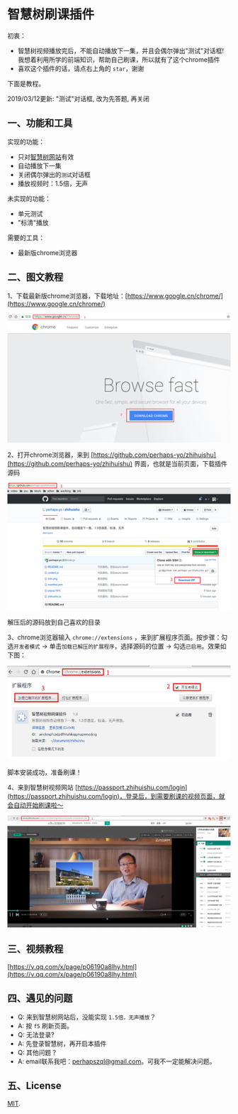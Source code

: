 # 智慧树刷课插件

初衷：

- 智慧树视频播放完后，不能自动播放下一集，并且会偶尔弹出"测试"对话框! 我想着利用所学的前端知识，帮助自己刷课，所以就有了这个chrome插件
- 喜欢这个插件的话，请点右上角的 `star`，谢谢

下面是教程。

2019/03/12更新: "测试"对话框, 改为先答题, 再关闭

## 一、功能和工具

实现的功能：

- 只对[智慧树网站](http://online.zhihuishu.com/onlineSchool/student/index)有效
- 自动播放下一集
- 关闭偶尔弹出的`测试`对话框
- 播放视频时：1.5倍，无声

未实现的功能：

- 单元测试
- "标清"播放

需要的工具：

- 最新版chrome浏览器

## 二、图文教程

1、下载最新版chrome浏览器，下载地址：[https://www.google.cn/chrome/](https://www.google.cn/chrome/)

![下载chrome](./images/download-chrome.png)

2、打开chrome浏览器，来到 [https://github.com/perhaps-yo/zhihuishu](https://github.com/perhaps-yo/zhihuishu) 界面，也就是当前页面，下载插件源码

![下载插件](./images/download.png)

解压后的源码放到自己喜欢的目录

3、chrome浏览器输入 `chrome://extensions` ，来到扩展程序页面。按步骤：勾选`开发者模式` -> 单击`加载已解压的扩展程序`，选择源码的位置 -> 勾选`已启用`。效果如下图：

![安装插件](./images/add.png)

脚本安装成功，准备刷课！

4、来到智慧树视频网站 [https://passport.zhihuishu.com/login](https://passport.zhihuishu.com/login)，登录后，到需要刷课的视频页面，就会自动开始刷课啦～

![自动刷课](./images/play.png)

## 三、视频教程

[https://v.qq.com/x/page/p06190a8lhy.html](https://v.qq.com/x/page/p06190a8lhy.html)

## 四、遇见的问题

- Q: 来到智慧树网站后，没能实现 `1.5倍，无声播放`？  
- A: 按 `f5` 刷新页面。  
- Q: 无法登录?  
- A: 先登录智慧树，再开启本插件  
- Q: 其他问题？  
- A: email联系我吧：perhapszql@gmail.com。可我不一定能解决问题。  

## 五、License

[MIT](https://github.com/aspnetboilerplate/aspnetboilerplate/blob/dev/LICENSE).
